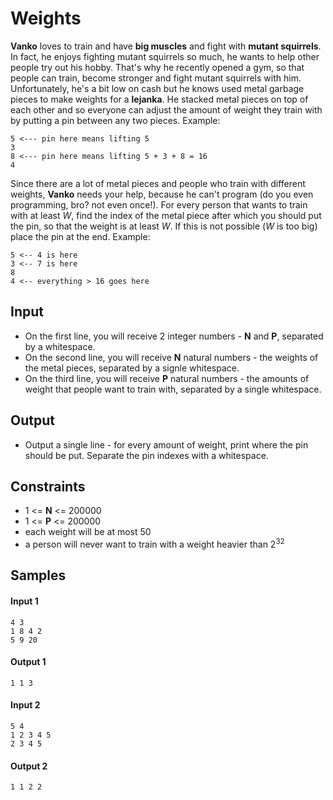 # Weights

**Vanko** loves to train and have **big muscles** and fight with **mutant squirrels**. In fact, he enjoys fighting mutant squirrels so much, he wants to help other people try out his hobby. That's why he recently opened a gym, so that people can train, become stronger and fight mutant squirrels with him. Unfortunately, he's a bit low on cash but he knows used metal garbage pieces to make weights for a **lejanka**. He stacked metal pieces on top of each other and so everyone can adjust the amount of weight they train with by putting a pin between any two pieces. Example:

```
5 <--- pin here means lifting 5
3
8 <--- pin here means lifting 5 + 3 + 8 = 16
4
```

Since there are a lot of metal pieces and people who train with different weights, **Vanko** needs your help, because he can't program (do you even programming, bro? not even once!). For every person that wants to train with at least *W*, find the index of the metal piece after which you should put the pin, so that the weight is at least *W*. If this is not possible (*W* is too big) place the pin at the end. Example:

```
5 <-- 4 is here
3 <-- 7 is here
8
4 <-- everything > 16 goes here
```

## Input
- On the first line, you will receive 2 integer numbers - **N** and **P**, separated by a whitespace.
- On the second line, you will receive **N** natural numbers - the weights of the metal pieces, separated by a signle whitespace.
- On the third line, you will receive **P** natural numbers - the amounts of weight that people want to train with, separated by a single whitespace.

## Output
- Output a single line - for every amount of weight, print where the pin should be put. Separate the pin indexes with a whitespace.

## Constraints
- 1 <= **N** <= 200000
- 1 <= **P** <= 200000
- each weight will be at most 50
- a person will never want to train with a weight heavier than 2<sup>32</sup>

## Samples

#### Input 1
```
4 3
1 8 4 2
5 9 20
```

#### Output 1
```
1 1 3
```

#### Input 2
```
5 4
1 2 3 4 5
2 3 4 5
```

#### Output 2
```
1 1 2 2
```